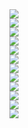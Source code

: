 

<div>
    <img src="assets/db/img/blogs/Freelance_71.jpg" class="blog-image" />
</div>

<div>
    <img src="assets/db/img/blogs/Freelance_72.jpg" class="blog-image" />
</div>

<div>
    <img src="assets/db/img/blogs/Freelance_73.jpg" class="blog-image" />
</div>

<div>
    <img src="assets/db/img/blogs/Freelance_74.jpg" class="blog-image" />
</div>




<div>
    <img src="assets/db/img/blogs/Freelance_81.jpg" class="blog-image" />
</div>

<div>
    <img src="assets/db/img/blogs/Freelance_82.jpg" class="blog-image" />
</div>

<div>
    <img src="assets/db/img/blogs/Freelance_83.jpg" class="blog-image" />
</div>

<div>
    <img src="assets/db/img/blogs/Freelance_84.jpg" class="blog-image" />
</div>

<div>
    <img src="assets/db/img/blogs/Freelance_85.jpg" class="blog-image" />
</div>




<div>
    <img src="assets/db/img/blogs/Freelance_91.jpg" class="blog-image" />
</div>

<div>
    <img src="assets/db/img/blogs/Freelance_92.jpg" class="blog-image" />
</div>

<div>
    <img src="assets/db/img/blogs/Freelance_93.jpg" class="blog-image" />
</div>
